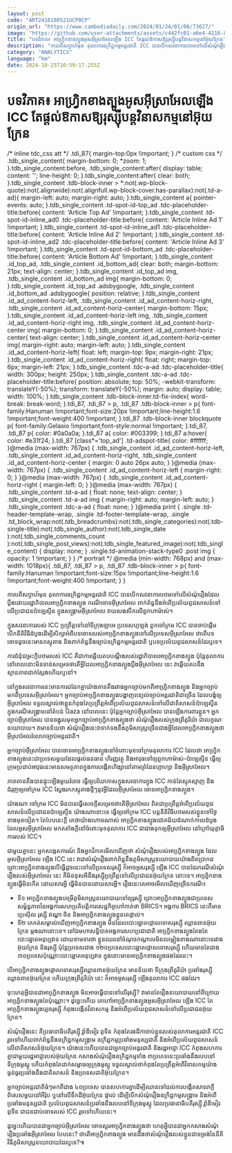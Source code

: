 ```yaml
---
layout: post
code: "ART2410180521UCP0CP"
origin_url: "https://www.cambodiadaily.com/2024/01/24/01/08/73627/"
image: "https://github.com/user-attachments/assets/c442fc01-a6e4-4216-809c-226145cba048"
title: "បទវិភាគ៖ អាហ្វ្រិក​ខាងត្បូង​អូស​អ៊ីស្រាអែល​ឡើង ICC តែ​ផ្ដល់​ឱកាស​ឱ្យ​រុស្ស៊ី​បន្ត​វិនាសកម្ម​នៅ​អ៊ុយក្រែន"
description: "កាលពី​សប្ដាហ៍​មុន តុលាការ​ឧក្រិដ្ឋកម្ម​អន្តរជាតិ ICC បាន​បើក​សវនាការ​បឋម​ទៅ​លើ​សំណុំរឿង​ដែល​ប្ដឹង​ដោយ​រដ្ឋាភិបាល​អាហ្វ្រិក​ខាងត្បូង ករណី​ចោទ​អ៊ីស្រាអែល ពាក់ព័ន្ធ​នឹង​អំពើ​ប្រល័យ​ពូជសាសន៍​ទៅ​លើ​ប្រជាជន​ប៉ាឡេស្ទីន ក្នុង​សង្គ្រាម​អ៊ីស្រាអែល វាយ​សងសឹក​លើ​ពួក​ហាម៉ាស់។"
category: "ANALYTICS"
language: "km"
date: 2024-10-25T10:59:17.255Z
---
```


# បទវិភាគ៖ អាហ្វ្រិក​ខាងត្បូង​អូស​អ៊ីស្រាអែល​ឡើង ICC តែ​ផ្ដល់​ឱកាស​ឱ្យ​រុស្ស៊ី​បន្ត​វិនាសកម្ម​នៅ​អ៊ុយក្រែន

/\* inline tdc\_css att \*/ .tdi\_87{ margin-top:0px !important; } /\* custom css \*/ .tdb\_single\_content{ margin-bottom: 0; \*zoom: 1; }.tdb\_single\_content:before, .tdb\_single\_content:after{ display: table; content: ''; line-height: 0; }.tdb\_single\_content:after{ clear: both; }.tdb\_single\_content .tdb-block-inner > \*:not(.wp-block-quote):not(.alignwide):not(.alignfull.wp-block-cover.has-parallax):not(.td-a-ad){ margin-left: auto; margin-right: auto; }.tdb\_single\_content a{ pointer-events: auto; }.tdb\_single\_content .td-spot-id-top\_ad .tdc-placeholder-title:before{ content: 'Article Top Ad' !important; }.tdb\_single\_content .td-spot-id-inline\_ad0 .tdc-placeholder-title:before{ content: 'Article Inline Ad 1' !important; }.tdb\_single\_content .td-spot-id-inline\_ad1 .tdc-placeholder-title:before{ content: 'Article Inline Ad 2' !important; }.tdb\_single\_content .td-spot-id-inline\_ad2 .tdc-placeholder-title:before{ content: 'Article Inline Ad 3' !important; }.tdb\_single\_content .td-spot-id-bottom\_ad .tdc-placeholder-title:before{ content: 'Article Bottom Ad' !important; }.tdb\_single\_content .id\_top\_ad, .tdb\_single\_content .id\_bottom\_ad{ clear: both; margin-bottom: 21px; text-align: center; }.tdb\_single\_content .id\_top\_ad img, .tdb\_single\_content .id\_bottom\_ad img{ margin-bottom: 0; }.tdb\_single\_content .id\_top\_ad .adsbygoogle, .tdb\_single\_content .id\_bottom\_ad .adsbygoogle{ position: relative; }.tdb\_single\_content .id\_ad\_content-horiz-left, .tdb\_single\_content .id\_ad\_content-horiz-right, .tdb\_single\_content .id\_ad\_content-horiz-center{ margin-bottom: 15px; }.tdb\_single\_content .id\_ad\_content-horiz-left img, .tdb\_single\_content .id\_ad\_content-horiz-right img, .tdb\_single\_content .id\_ad\_content-horiz-center img{ margin-bottom: 0; }.tdb\_single\_content .id\_ad\_content-horiz-center{ text-align: center; }.tdb\_single\_content .id\_ad\_content-horiz-center img{ margin-right: auto; margin-left: auto; }.tdb\_single\_content .id\_ad\_content-horiz-left{ float: left; margin-top: 9px; margin-right: 21px; }.tdb\_single\_content .id\_ad\_content-horiz-right{ float: right; margin-top: 6px; margin-left: 21px; }.tdb\_single\_content .tdc-a-ad .tdc-placeholder-title{ width: 300px; height: 250px; }.tdb\_single\_content .tdc-a-ad .tdc-placeholder-title:before{ position: absolute; top: 50%; -webkit-transform: translateY(-50%); transform: translateY(-50%); margin: auto; display: table; width: 100%; }.tdb\_single\_content .tdb-block-inner.td-fix-index{ word-break: break-word; }.tdi\_87, .tdi\_87 > p, .tdi\_87 .tdb-block-inner > p{ font-family:Hanuman !important;font-size:20px !important;line-height:1.6 !important;font-weight:400 !important; }.tdi\_87 .tdb-block-inner blockquote p{ font-family:Gelasio !important;font-style:normal !important; }.tdi\_87, .tdi\_87 p{ color: #0a0a0a; }.tdi\_87 a{ color: #003399; }.tdi\_87 a:hover{ color: #e31f24; }.tdi\_87 \[class\*='top\_ad'\] .td-adspot-title{ color: #ffffff; }@media (max-width: 767px) { .tdb\_single\_content .id\_ad\_content-horiz-left, .tdb\_single\_content .id\_ad\_content-horiz-right, .tdb\_single\_content .id\_ad\_content-horiz-center { margin: 0 auto 26px auto; } }@media (max-width: 767px) { .tdb\_single\_content .id\_ad\_content-horiz-left { margin-right: 0; } }@media (max-width: 767px) { .tdb\_single\_content .id\_ad\_content-horiz-right { margin-left: 0; } }@media (max-width: 767px) { .tdb\_single\_content .td-a-ad { float: none; text-align: center; } .tdb\_single\_content .td-a-ad img { margin-right: auto; margin-left: auto; } .tdb\_single\_content .tdc-a-ad { float: none; } }@media print { .single .td-header-template-wrap, .single .td-footer-template-wrap, .single .td\_block\_wrap:not(.tdb\_breadcrumbs):not(.tdb\_single\_categories):not(.tdb-single-title):not(.tdb\_single\_author):not(.tdb\_single\_date ):not(.tdb\_single\_comments\_count ):not(.tdb\_single\_post\_views):not(.tdb\_single\_featured\_image):not(.tdb\_single\_content) { display: none; } .single.td-animation-stack-type0 .post img { opacity: 1 !important; } } /\* portrait \*/ @media (min-width: 768px) and (max-width: 1018px){ .tdi\_87, .tdi\_87 > p, .tdi\_87 .tdb-block-inner > p{ font-family:Hanuman !important;font-size:15px !important;line-height:1.6 !important;font-weight:400 !important; } }

កាលពី​សប្ដាហ៍​មុន តុលាការ​ឧក្រិដ្ឋកម្ម​អន្តរជាតិ ICC បាន​បើក​សវនាការ​បឋម​ទៅ​លើ​សំណុំរឿង​ដែល​ប្ដឹង​ដោយ​រដ្ឋាភិបាល​អាហ្វ្រិក​ខាងត្បូង ករណី​ចោទ​អ៊ីស្រាអែល ពាក់ព័ន្ធ​នឹង​អំពើ​ប្រល័យ​ពូជសាសន៍​ទៅ​លើ​ប្រជាជន​ប៉ាឡេស្ទីន ក្នុង​សង្គ្រាម​អ៊ីស្រាអែល វាយ​សងសឹក​លើ​ពួក​ហាម៉ាស់។

ក្នុង​សវនាការ​របស់ ICC ប្រព្រឹត្ត​ទៅ​នៅ​ទីក្រុង​ឡាអេ ប្រទេស​ហូឡង់ ពួក​ចៅក្រម ICC បាន​ចាប់ផ្ដើម​បើក​នីតិវិធី​ដំបូង​ដើម្បី​សិក្សា​អំពី​បទ​ចោទ​របស់​អាហ្រ្វិក​ខាងត្បូង​ទៅ​លើ​ប្រទេស​អ៊ីស្រាអែល ថា​តើ​បទ​ចោទ​ដូចនេះ​មាន​ភស្តុតាង និង​ពាក់ព័ន្ធ​នឹង​ច្បាប់​ឧក្រិដ្ឋកម្ម​អន្តរជាតិ ឬ​បទ​ប្រល័យ​ពូជសាសន៍​ដែរ​ឬ​ទេ។

ការ​ជំនុំជម្រះ​ក្ដី​បឋម​របស់ ICC គឺជា​ការ​ឆ្លើយតប​បណ្ដឹង​របស់​រដ្ឋាភិបាល​អាហ្រ្វិក​ខាងត្បូង ប៉ុន្តែ​តុលាការ​នៅ​ពេល​នោះ​មិន​ទាន់​សម្រេច​ថា​តើ​អ្វី​ដែល​អាហ្រ្វិក​ខាងត្បូង​ប្ដឹង​អ៊ីស្រាអែល នេះ វា​ឆ្លើយតប​នឹង​ស្ថានភាព​ជាក់ស្ដែង​ហើយ​ឬ​នៅ។

នៅ​ក្នុង​សវនាការ​នេះ​មាន​ការ​ជជែក​គ្នា​យ៉ាង​តានតឹង​រវាង​អ្នក​ច្បាប់​មកពី​អាហ្វ្រិក​ខាងត្បូង និង​អ្នក​ច្បាប់​មកពី​ប្រទេស​អ៊ីស្រាអែល។ អ្នក​ច្បាប់​អាហ្វ្រិក​ខាងត្បូង​បង្ហាញ​ពន្យល់​ច្បាប់​អន្តរជាតិ​ជាច្រើន ដែល​បង្ខំ​ឲ្យ​អ៊ីស្រាអែល ទទួលស្គាល់​ថា​ខ្លួន​កំពុងតែ​ប្រព្រឹត្ត​អំពើ​ប្រល័យ​ពូជសាសន៍​ទៅ​លើ​ជាតិ​សាសន៍​ប៉ាឡេស្ទីន ក្នុង​ករណី​សង្គ្រាម​នៅ​តំបន់ Gaza នៅ​ពេលនេះ ប៉ុន្តែ​អ្នក​ច្បាប់​អ៊ីស្រាអែល បាន​ឡើង​ការពារ​ខ្លួន។ អ្នក​ច្បាប់​អ៊ីស្រាអែល បាន​ចង្អុល​មុខ​អ្នក​ច្បាប់​អាហ្រ្វិក​ខាងត្បូង​ថា សំណុំរឿង​របស់​ក្រុង​ព្រីតូរីយ៉ា ជា​លក្ខណៈ​នយោបាយ។ វា​មាន​ន័យ​ថា សំណុំរឿង​នេះ​វា​ទាក់ទង​នឹង​ភូមិសាស្ត្រ​ច្រើន​ជាង​អ្វី​ដែល​អាហ្រ្វិក​ខាងត្បូង​ថា​អ៊ីស្រាអែល​រំលោភ​ច្បាប់​អន្តរជាតិ។

អ្នក​ច្បាប់​អ៊ីស្រាអែល បាន​ចោទ​អាហ្វ្រិក​ខាងត្បូង​នៅ​ចំពោះ​មុខ​ចៅក្រម​តុលាការ ICC ដែល​ថា អាហ្វ្រិក​ខាងត្បូង​នេះ​ជា​ប្រទេស​មួយ​ដែល​ផ្ដល់​ធនធាន ហិរញ្ញវត្ថុ និង​អាវុធ​ទៅ​ឲ្យ​ពួក​ហាម៉ាស់-ប៉ាឡេស្ទីន ធ្វើ​ឲ្យ​ក្រុម​ប្រដាប់​អាវុធ​នេះ​មាន​សមត្ថភាព​ក្នុង​ការ​បង្កើត​ហិង្សា​នៅ​តាម​ព្រំដែន​ហ្កាហ្សា និង​អ៊ីស្រាអែល។

ភាព​តានតឹង​បាន​ផ្ទុះ​ឡើង​មួយ​រំពេច ធ្វើ​ឲ្យ​បរិយាកាស​ក្នុង​សវនាការ​ក្នុង ICC កាន់តែ​ស្មុគស្មាញ និង​ជំរុញ​ឲ្យ​ចៅក្រម ICC ស្វែងរក​ភស្តុតាង​ថ្មីៗ​នូវ​អ្វី​ដែល​អ៊ីស្រាអែល ចោទ​អាហ្វ្រិក​ខាងត្បូង។

យ៉ាងណា ចៅក្រម ICC មិន​បាន​ធ្វើ​សេចក្ដី​សម្រេច​ថា​តើ​អ៊ីស្រាអែល ពិត​ជា​ប្រព្រឹត្ត​អំពើ​ប្រល័យ​ពូជសាសន៍​លើ​ប្រជាជន​ប៉ាឡេស្ទីន យ៉ាងណា​នោះ​ទេ ធ្វើ​ឲ្យ​ចៅក្រម ICC បន្ត​នីតិវិធី​បឋម​របស់​ខ្លួន​ទៅ​ថ្ងៃ​ខាង​មុខ​ទៀត។ តែ​បែប​នេះ​ក្ដី គេ​ថា​យ៉ាងហោចណាស់ អាហ្វ្រិក​ខាងត្បូង​ជោគជ័យ​ដំណាក់កាល​ដំបូង​ដែល​អូស​អ៊ីស្រាអែល មក​តតាំង​ក្ដី​នៅ​ចំពោះ​មុខ​តុលាការ ICC ជាជាង​ទុក​ឲ្យ​អ៊ីស្រាអែល នៅ​ក្រៅ​យុត្តាធិការ​របស់ ICC។

ជាមួយ​គ្នា​នេះ អ្នក​សង្កេតការណ៍ និង​អ្នកវិភាគ​មើល​ឃើញ​ថា សំណុំរឿង​របស់​អាហ្វ្រិក​ខាងត្បូង ដែល​អូស​អ៊ីស្រាអែល ឡើង ICC នេះ វា​ជា​សំណុំរឿង​ពាក់ព័ន្ធ​នឹង​ភូមិសាស្ត្រ​នយោបាយ​យ៉ាង​ពិតប្រាកដ ព្រោះ​អាហ្វ្រិក​ខាងត្បូង​បើ​ធ្វើ​ដូចនេះ​ទៅ​លើ​ប្រទេស​រុស្ស៊ី ក៏​អាច​អូស​រុស្ស៊ី ឡើង ICC បាន​ដែរ​ករណី​សំណុំរឿង​របស់​អ៊ីស្រាអែល នេះ គឺ​មិន​ខុស​អី​នឹង​រុស្ស៊ី​ប្រព្រឹត្ត​ទៅ​លើ​ប្រជាជន​អ៊ុយក្រែន នោះ​ទេ។ អាហ្វ្រិក​ខាងត្បូង​ធ្វើ​មិន​កើត ដោយសារ​អ្វី ធ្វើ​មិន​បាន​ដោយសារ​អ្វី។ រឿង​នេះ​គេ​អាច​មើល​ឃើញ​ច្រើន​ករណី៖

*   ទី​១ អាហ្វ្រិក​ខាងត្បូង​បម្រើ​ភូមិសាស្ត្រ​នយោបាយ​ទៅ​ឲ្យ​រុស្ស៊ី ព្រោះ​អាហ្វ្រិក​ខាងត្បូង​ជា​ប្រទេស​សម្ព័ន្ធភាព​នៃ​អង្គការ​សហប្រតិបត្តិការ​សេដ្ឋកិច្ច​ហៅ​កាត់​ថា BRICS។ អង្គការ BRICS នេះ​គឺ​មាន​ប្រេស៊ីល រុស្ស៊ី ឥណ្ឌា ចិន និង​អាហ្វ្រិក​ខាងត្បូង​ខ្លួន​គេ​ផ្ទាល់។
*   ទី​២ គេ​កត់សម្គាល់​ឃើញ​អាហ្វ្រិក​ខាងត្បូង មិន​ដែល​បោះឆ្នោត​ថ្កោលទោស​រុស្ស៊ី ឈ្លានពាន​អ៊ុយក្រែន ម្ដង​ណា​នោះ​ទេ។ នៅ​ឯ​មហាសន្និបាត​អង្គការ​សហប្រជាជាតិ អាហ្វ្រិក​ខាងត្បូង​តែងតែ​បោះឆ្នោត​អនុប្បវាទ ដោយ​ទាមទារ​ថា ខ្លួន​ឈរ​នៅ​ចំណុច​កណ្ដាល​មិន​លម្អៀង​ខាង​ណា​នោះ​ទេ​រវាង​អ៊ុយក្រែន និង​រុស្ស៊ី ប៉ុន្តែ​ប្រទេស​ជាង ១២០​ប្រទេស​បោះឆ្នោត​ថ្កោលទោស​រុស្ស៊ី ហើយ​មាន​តែ​ជាង ៣០​ប្រទេស​ប៉ុណ្ណោះ​បោះឆ្នោត​អនុប្បវាទ ក្នុង​នោះ​មាន​អាហ្វ្រិក​ខាងត្បូង​ផង​ដែរ​នេះ។

បើ​អាហ្វ្រិក​ខាងត្បូង​ថ្កោលទោស​រុស្ស៊ី​ឈ្លានពាន​អ៊ុយក្រែន មាន​ន័យ​ថា ទីក្រុង​ព្រីតូរីយ៉ា ប្រឆាំង​រុស្ស៊ី ឈ្លានពាន​អ៊ុយក្រែន ហើយ​ក្រុង​ព្រីតូរីយ៉ា នេះ ក៏​អាច​អូស​រុស្ស៊ី ឡើង​តុលាការ ICC ផង​ដែរ។

ចុះ​ហេតុ​អ្វី​បាន​ជា​អាហ្វ្រិក​ខាងត្បូង មិន​អាច​ធ្វើ​បាន​ទៅ​លើ​រុស្ស៊ី? វា​មាន​តែ​រឿង​នយោបាយ​នៅ​ពីក្រោយ​អាហ្វ្រិក​ខាងត្បូង​តែប៉ុណ្ណោះ។ ដូច្នេះ​ហើយ គេ​ហៅ​អាហ្វ្រិក​ខាងត្បូង​អូស​អ៊ីស្រាអែល ឡើង ICC តែ​អាហ្វ្រិក​ខាងត្បូង​ភ្លេច​រុស្ស៊ី កំពុង​បង្កើត​វិនាសកម្ម និង​អំពើ​ប្រល័យ​ពូជសាសន៍​ទៅ​លើ​ប្រជាជន​អ៊ុយក្រែន។

សំណុំរឿង​នេះ គឺ​ប្រធានាធិបតី​រុស្ស៊ី វ៉្លាឌីមៀរ ពូទីន កំពុងតែ​រង​ដីកា​ចាប់​ខ្លួន​របស់​តុលាការ​អន្តរជាតិ ICC រួច​ទៅ​ហើយ​ពាក់ព័ន្ធ​នឹង​ឧក្រិដ្ឋកម្ម​សង្គ្រាម ឧក្រិដ្ឋកម្ម​ប្រឆាំង​មនុស្ស​ជាតិ និង​អំពើ​ប្រល័យ​ពូជសាសន៍​លើ​ជាតិ​សាសន៍​អ៊ុយក្រែន។ យ៉ាង​នេះ​ហើយ​បាន​ជា​អ្នក​ច្បាប់​អន្តរជាតិ និង​រដ្ឋ​អាជ្ញា ICC កំពុង​សហការ​គ្នា​ជាមួយ​រដ្ឋ​អាជ្ញា​របស់​អ៊ុយក្រែន កសាង​សំណុំរឿង​ឧក្រិដ្ឋកម្ម​ទាំង ៣​ប្រភេទ​នេះ​ប្រឆាំង​នឹង​របប​នៅ​ទីក្រុង​មូស្គូ ហើយ​កំពុងតែ​ដាក់​សម្ពាធ​ឲ្យ​ក្រុង​មូស្គូ ទទួលស្គាល់​ថា​កំពុងតែ​ប្រព្រឹត្ត​អំពើ​វិនាសកម្ម​យ៉ាង​ធ្ងន់ធ្ងរ​ប្រឆាំង​នឹង​ជាតិ​សាសន៍ និង​ប្រទេស​ជាតិ​អ៊ុយក្រែន។

អ្នក​ច្បាប់​អន្តរជាតិ​ធំៗ​មកពី​ជាង ៤០​ប្រទេស បាន​សហការ​គ្នា​ដើម្បី​ឈាន​ទៅ​ដល់​ការ​បង្កើត​សាលាក្ដី​ពិសេស​មួយ​នៅ​អឺរ៉ុប ឬ​នៅ​លើ​ទឹកដី​អ៊ុយក្រែន ផ្ទាល់ ដើម្បី​បើក​សំណុំរឿង​ឧក្រិដ្ឋកម្ម​សង្គ្រាម និង​អំពើ​ប្រឆាំង​មនុស្ស​ជាតិ ប្រល័យ​ពូជសាសន៍​ប្រឆាំង​នឹង​របប​នៅ​ទីក្រុង​មូស្គូ ដែល​ប្រធានាធិបតី​រុស្ស៊ី វ៉្លាឌីមៀរ ពូទីន ជា​ជន​ជាប់ចោទ​របស់ ICC រួច​ទៅ​ហើយ​នេះ។

ដូច្នេះ​ហើយ​បាន​ជា​អ្នក​ច្បាប់​អ៊ីស្រាអែល ចោទ​សួរ​អាហ្វ្រិក​ខាងត្បូង​ថា ហេតុ​អ្វី​បាន​ជា​អ្នក​កសាង​សំណុំរឿង​ប្រឆាំង​អ៊ីស្រាអែល បែប​នេះ? ថា​តើ​អាហ្វ្រិក​ខាងត្បូង មាន​ដឹង​ថា​សំណុំរឿង​របស់​ខ្លួន​ជា​ទម្រង់​នៃ​នីតិវិធី​ភូមិសាស្ត្រ​នយោបាយ​ដែរ​ឬ​ទេ?៕